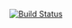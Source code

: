[![Build Status](https://semaphoreci.com/api/v1/projects/44ef465e-22c0-49eb-8aaf-8612ba40b4be/2971664/badge.svg)](https://semaphoreci.com/rvanvenetie-66/spacetime)
